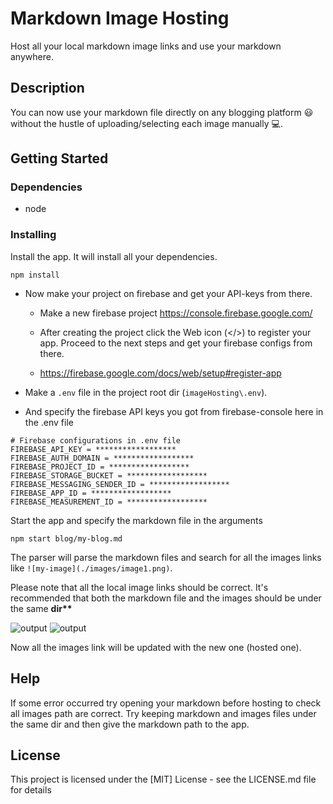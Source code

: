 # Markdown Image Hosting

Host all your local markdown image links and use your markdown anywhere.

## Description

You can now use your markdown file directly on any blogging platform 😃 without the hustle of uploading/selecting each image manually 💻.

## Getting Started

### Dependencies

- node

### Installing

Install the app. It will install all your dependencies.

```
npm install
```

- Now make your project on firebase and get your API-keys from there.

  - Make a new firebase project https://console.firebase.google.com/

  - After creating the project click the Web icon (</>) to register your app. Proceed to the next steps and get your firebase configs from there.

  - https://firebase.google.com/docs/web/setup#register-app

- Make a `.env` file in the project root dir (`imageHosting\.env`).
- And specify the firebase API keys you got from firebase-console here in the .env file

```
# Firebase configurations in .env file
FIREBASE_API_KEY = ******************
FIREBASE_AUTH_DOMAIN = ******************
FIREBASE_PROJECT_ID = ******************
FIREBASE_STORAGE_BUCKET = ******************
FIREBASE_MESSAGING_SENDER_ID = ******************
FIREBASE_APP_ID = ******************
FIREBASE_MEASUREMENT_ID = ******************
```

Start the app and specify the markdown file in the arguments

```
npm start blog/my-blog.md
```

The parser will parse the markdown files and search for all the images links like `![my-image](./images/image1.png)`.

Please note that all the local image links should be correct. It's recommended that both the markdown file and the images should be under the same **dir\*\***

![output](./snaps/snap-output.jpg)
![output](./snaps/working.gif)

Now all the images link will be updated with the new one (hosted one).

## Help

If some error occurred try opening your markdown before hosting to check all images path are correct. Try keeping markdown and images files under the same dir and then give the markdown path to the app.

## License

This project is licensed under the [MIT] License - see the LICENSE.md file for details
